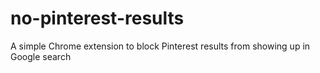# no-pinterest-results
A simple Chrome extension to block Pinterest results from showing up in Google search

